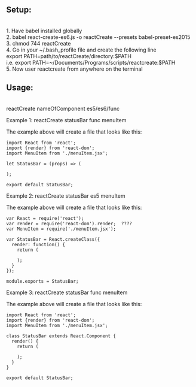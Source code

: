 <h2>Setup:</h2><br>
    1. Have babel installed globally<br>
    2. babel react-create-es6.js -o reactCreate --presets babel-preset-es2015<br>
    3. chmod 744 reactCreate<br>
    4. Go in your ~/.bash_profile file and create the following line<br>
        export PATH=path/to/reactCreate/directory:$PATH<br>
        i.e.      export PATH=~/Documents/Programs/scripts/reactcreate:$PATH<br>
    5. Now user reactcreate from anywhere on the terminal<br>

<h2>Usage:</h2><br>
    reactCreate nameOfComponent es5/es6/func <list of component dependencies><br>



Example 1:
    reactCreate statusBar func menuItem

The example above will create a file that looks like this:

    import React from 'react';
    import {render} from 'react-dom';
    import MenuItem from './menuItem.jsx';

    let StatusBar = (props) => (

    );

    export default StatusBar;



Example 2:
    reactCreate statusBar es5 menuItem

The example above will create a file that looks like this:

    var React = require('react');
    var render = require('react-dom').render;  ????
    var MenuItem = require('./menuItem.jsx');

    var StatusBar = React.createClass({
      render: function() {
        return (

        );
      }
    });

    module.exports = StatusBar;


Example 3:
    reactCreate statusBar func menuItem

The example above will create a file that looks like this:

    import React from 'react';
    import {render} from 'react-dom';
    import MenuItem from './menuItem.jsx';

    class StatusBar extends React.Component {
      render() {
        return (

        );
      }
    }

    export default StatusBar;



